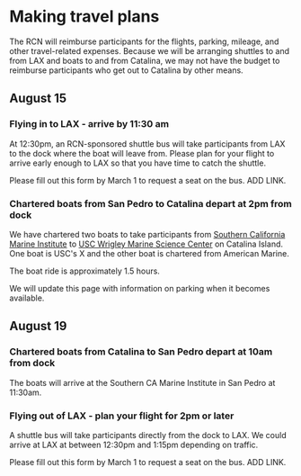 
# Making travel plans

The RCN will reimburse participants for the flights, parking, mileage, and other travel-related expenses. Because we will be arranging shuttles to and from LAX and boats to and from Catalina, we may not have the budget to reimburse participants who get out to Catalina by other means.

## August 15

### Flying in to LAX - arrive by 11:30 am

At 12:30pm, an RCN-sponsored shuttle bus will take participants from LAX to the dock where the boat will leave from. Please plan for your flight to arrive early enough to LAX so that you have time to catch the shuttle.

Please fill out this form by March 1 to request a seat on the bus. ADD LINK.

### Chartered boats from San Pedro to Catalina depart at 2pm from dock

We have chartered two boats to take participants from [Southern California Marine Institute](https://www.google.com/maps/place/820+S+Seaside+Ave,+San+Pedro,+CA+90731/data=!4m2!3m1!1s0x80dd364c789a0687:0x41eeeb76e557b5ea?sa=X&ved=2ahUKEwiMwse6-NHnAhXDmeAKHfFmD4wQ8gEwAHoECAsQAQ) to [USC Wrigley Marine Science Center](https://www.google.com/maps/place/USC+Wrigley+Marine+Science+Center/@33.4447943,-118.5184914,13z/data=!4m19!1m13!4m12!1m6!1m2!1s0x80dd68770a7f4965:0xd7924fbb2751aa29!2sUSC+Wrigley+Marine+Science+Center,+Big+Fisherman+Cove,+Avalon,+CA!2m2!1d-118.4834719!2d33.4447276!1m3!2m2!1d-118.4784927!2d33.4465784!3e0!3m4!1s0x80dd68770a7f4965:0xd7924fbb2751aa29!8m2!3d33.4447276!4d-118.4834719) on Catalina Island. One boat is USC's X and the other boat is chartered from American Marine.

The boat ride is approximately 1.5 hours.

We will update this page with information on parking when it becomes available.

## August 19

### Chartered boats from Catalina to San Pedro depart at 10am from dock

The boats will arrive at the Southern CA Marine Institute in San Pedro at 11:30am.

### Flying out of LAX - plan your flight for 2pm or later

A shuttle bus will take participants directly from the dock to LAX. We could arrive at LAX at between 12:30pm and 1:15pm depending on traffic.

Please fill out this form by March 1 to request a seat on the bus. ADD LINK.
